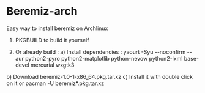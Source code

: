# Beremiz-arch
Easy way to install beremiz on Archlinux

1) PKGBUILD to build it yourself

2) Or already build :
  a) Install dependencies : 
yaourt -Syu --noconfirm --aur python2-pyro python2-matplotlib python-nevow python2-lxml base-devel mercurial wxgtk3

  b) Download beremiz-1.0-1-x86_64.pkg.tar.xz
  c) Install it with double click on it or pacman -U beremiz*.pkg.tar.xz
